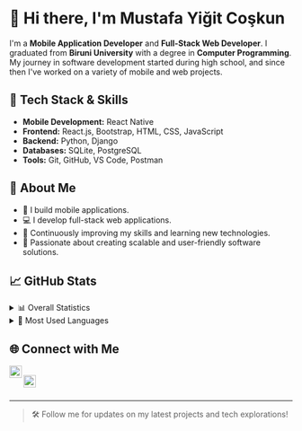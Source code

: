 # 👋 Hi there, I'm Mustafa Yiğit Coşkun

I'm a **Mobile Application Developer** and **Full-Stack Web Developer**. I graduated from **Biruni University** with a degree in **Computer Programming**. My journey in software development started during high school, and since then I've worked on a variety of mobile and web projects.

## 🚀 Tech Stack & Skills

- **Mobile Development:** React Native  
- **Frontend:** React.js, Bootstrap, HTML, CSS, JavaScript  
- **Backend:** Python, Django  
- **Databases:** SQLite, PostgreSQL  
- **Tools:** Git, GitHub, VS Code, Postman  

## 🧠 About Me

- 📱 I build mobile applications.
- 💻 I develop full-stack web applications.
- 🌱 Continuously improving my skills and learning new technologies.
- 🎯 Passionate about creating scalable and user-friendly software solutions.

## 📈 GitHub Stats

<details>
<summary>📊 Overall Statistics</summary>
<img src="https://github-readme-stats.vercel.app/api?username=yigiitcoskun&theme=radical&show_icons=true" alt="Yiğit's GitHub Stats" />
</details>

<details>
<summary>🧩 Most Used Languages</summary>
<img src="https://github-readme-stats.vercel.app/api/top-langs/?username=yigiitcoskun&layout=compact&theme=radical" alt="Top Languages" />
</details>

## 🌐 Connect with Me

[<img width="22" src="https://unpkg.com/simple-icons@v4/icons/instagram.svg" align="left" />][instagram]  
[<img width="22" src="https://unpkg.com/simple-icons@v4/icons/linkedin" align="left" />][linkedin]

<br/>

---

> 🛠️ Follow me for updates on my latest projects and tech explorations!

[linkedin]: https://www.linkedin.com/in/mustafa-yigit-coskun
[instagram]: https://www.instagram.com/myigitcoskun/
